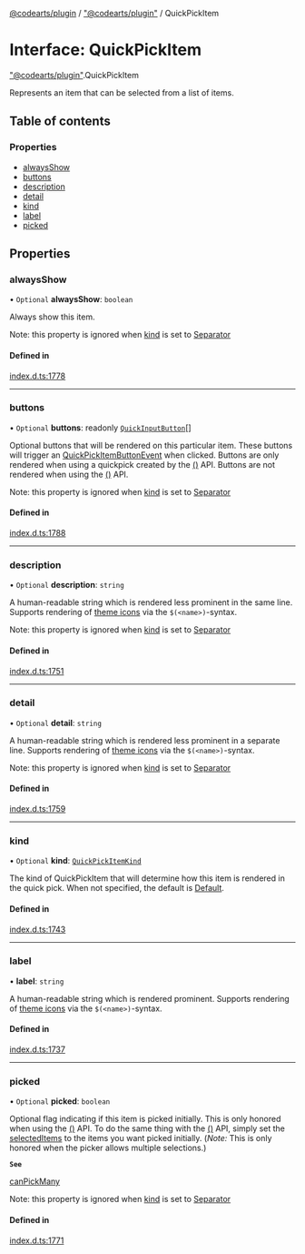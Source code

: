 [@codearts/plugin](../README.md) / ["@codearts/plugin"](../modules/_codearts_plugin_.md) / QuickPickItem

# Interface: QuickPickItem

["@codearts/plugin"](../modules/_codearts_plugin_.md).QuickPickItem

Represents an item that can be selected from
a list of items.

## Table of contents

### Properties

- [alwaysShow](codearts_plugin_.QuickPickItem.md#alwaysshow)
- [buttons](codearts_plugin_.QuickPickItem.md#buttons)
- [description](codearts_plugin_.QuickPickItem.md#description)
- [detail](codearts_plugin_.QuickPickItem.md#detail)
- [kind](codearts_plugin_.QuickPickItem.md#kind)
- [label](codearts_plugin_.QuickPickItem.md#label)
- [picked](codearts_plugin_.QuickPickItem.md#picked)

## Properties

### alwaysShow

• `Optional` **alwaysShow**: `boolean`

Always show this item.

Note: this property is ignored when [kind](codearts_plugin_.QuickPickItem.md#kind) is set to [Separator](../enums/codearts_plugin_.QuickPickItemKind.md#separator)

#### Defined in

[index.d.ts:1778](https://github.com/xyz-fish/cloudide-plugin-api/blob/9927cd6/index.d.ts#L1778)

___

### buttons

• `Optional` **buttons**: readonly [`QuickInputButton`](codearts_plugin_.QuickInputButton.md)[]

Optional buttons that will be rendered on this particular item. These buttons will trigger
an [QuickPickItemButtonEvent](codearts_plugin_.QuickPickItemButtonEvent.md) when clicked. Buttons are only rendered when using a quickpick
created by the [()](../modules/codearts_plugin_.window.md#createquickpick) API. Buttons are not rendered when using
the [()](../modules/codearts_plugin_.window.md#showquickpick) API.

Note: this property is ignored when [kind](codearts_plugin_.QuickPickItem.md#kind) is set to [Separator](../enums/codearts_plugin_.QuickPickItemKind.md#separator)

#### Defined in

[index.d.ts:1788](https://github.com/xyz-fish/cloudide-plugin-api/blob/9927cd6/index.d.ts#L1788)

___

### description

• `Optional` **description**: `string`

A human-readable string which is rendered less prominent in the same line. Supports rendering of
[theme icons](../classes/codearts_plugin_.ThemeIcon.md) via the `$(<name>)`-syntax.

Note: this property is ignored when [kind](codearts_plugin_.QuickPickItem.md#kind) is set to [Separator](../enums/codearts_plugin_.QuickPickItemKind.md#separator)

#### Defined in

[index.d.ts:1751](https://github.com/xyz-fish/cloudide-plugin-api/blob/9927cd6/index.d.ts#L1751)

___

### detail

• `Optional` **detail**: `string`

A human-readable string which is rendered less prominent in a separate line. Supports rendering of
[theme icons](../classes/codearts_plugin_.ThemeIcon.md) via the `$(<name>)`-syntax.

Note: this property is ignored when [kind](codearts_plugin_.QuickPickItem.md#kind) is set to [Separator](../enums/codearts_plugin_.QuickPickItemKind.md#separator)

#### Defined in

[index.d.ts:1759](https://github.com/xyz-fish/cloudide-plugin-api/blob/9927cd6/index.d.ts#L1759)

___

### kind

• `Optional` **kind**: [`QuickPickItemKind`](../enums/codearts_plugin_.QuickPickItemKind.md)

The kind of QuickPickItem that will determine how this item is rendered in the quick pick. When not specified,
the default is [Default](../enums/codearts_plugin_.QuickPickItemKind.md#default).

#### Defined in

[index.d.ts:1743](https://github.com/xyz-fish/cloudide-plugin-api/blob/9927cd6/index.d.ts#L1743)

___

### label

• **label**: `string`

A human-readable string which is rendered prominent. Supports rendering of [theme icons](../classes/codearts_plugin_.ThemeIcon.md) via
the `$(<name>)`-syntax.

#### Defined in

[index.d.ts:1737](https://github.com/xyz-fish/cloudide-plugin-api/blob/9927cd6/index.d.ts#L1737)

___

### picked

• `Optional` **picked**: `boolean`

Optional flag indicating if this item is picked initially. This is only honored when using
the [()](../modules/codearts_plugin_.window.md#showquickpick) API. To do the same thing with the [()](../modules/codearts_plugin_.window.md#createquickpick) API,
simply set the [selectedItems](codearts_plugin_.QuickPick.md#selecteditems) to the items you want picked initially.
(*Note:* This is only honored when the picker allows multiple selections.)

**`See`**

[canPickMany](codearts_plugin_.QuickPickOptions.md#canpickmany)

Note: this property is ignored when [kind](codearts_plugin_.QuickPickItem.md#kind) is set to [Separator](../enums/codearts_plugin_.QuickPickItemKind.md#separator)

#### Defined in

[index.d.ts:1771](https://github.com/xyz-fish/cloudide-plugin-api/blob/9927cd6/index.d.ts#L1771)

